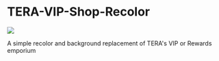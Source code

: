 # TERA-VIP-Shop-Recolor
![](https://66.media.tumblr.com/96ea55ed4f290e2bb7ec82942e625f77/tumblr_pmkkz8On2x1y6xrgvo1_400.gif)

A simple recolor and background replacement of TERA's VIP or Rewards emporium
